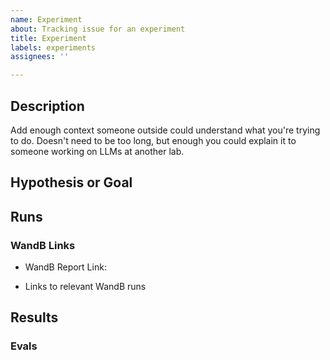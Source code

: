 ```yaml
---
name: Experiment
about: Tracking issue for an experiment
title: Experiment
labels: experiments
assignees: ''

---
```


## Description

Add enough context someone outside could understand what you're trying to do. Doesn't need to be too long, but enough you could explain it to someone working on LLMs at another lab.

## Hypothesis or Goal

## Runs

### WandB Links

* WandB Report Link: 

* Links to relevant WandB runs


## Results

### Evals
